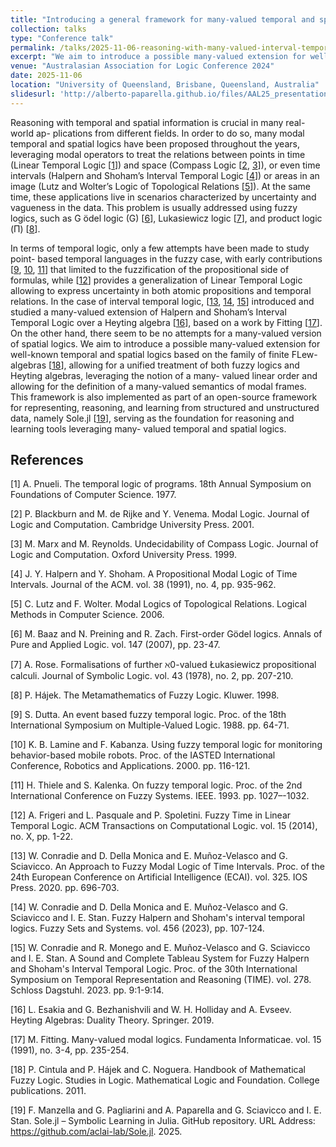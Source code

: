 ```yaml
---
title: "Introducing a general framework for many-valued temporal and spatial logic."
collection: talks
type: "Conference talk"
permalink: /talks/2025-11-06-reasoning-with-many-valued-interval-temporal-logic
excerpt: "We aim to introduce a possible many-valued extension for well-known temporal and spatial logics based on the family of finite FLew-algebras, allowing for a unified treatment of both fuzzy logics and Heyting algebras, leveraging the notion of a many-valued linear order and allowing for the definition of a many-valued semantics of modal frames. This framework is also implemented as part of an open-source framework for representing, reasoning, and learning from structured and unstructured data, namely Sole.jl, serving as the foundation for reasoning and learning tools leveraging many-valued temporal and spatial logics."
venue: "Australasian Association for Logic Conference 2024"
date: 2025-11-06
location: "University of Queensland, Brisbane, Queensland, Australia"
slidesurl: 'http://alberto-paparella.github.io/files/AAL25_presentation.pdf'
---
```

Reasoning with temporal and spatial information is crucial in many real-world ap-
plications from different fields. In order to do so, many modal temporal and spatial
logics have been proposed throughout the years, leveraging modal operators to treat
the relations between points in time (Linear Temporal Logic [[1](#1)]) and space (Compass
Logic [[2](#2), [3](#3)]), or even time intervals (Halpern and Shoham’s Interval Temporal Logic [[4](#4)])
or areas in an image (Lutz and Wolter’s Logic of Topological Relations [[5](#5)]).
At the same time, these applications live in scenarios characterized by uncertainty
and vagueness in the data. This problem is usually addressed using fuzzy logics, such
as G ̈odel logic (G) [[6](#6)], Lukasiewicz logic [[7](#7)], and product logic (Π) [[8](#8)].

In terms of temporal logic, only a few attempts have been made to study point-
based temporal languages in the fuzzy case, with early contributions [[9](#9), [10](#10), [11](#11)] that
limited to the fuzzification of the propositional side of formulas, while [[12](#12)] provides a
generalization of Linear Temporal Logic allowing to express uncertainty in both atomic
propositions and temporal relations. In the case of interval temporal logic, [[13](#13), [14](#14), [15](#15)]
introduced and studied a many-valued extension of Halpern and Shoham’s Interval
Temporal Logic over a Heyting algebra [[16](#16)], based on a work by Fitting [[17](#17)]. On the
other hand, there seem to be no attempts for a many-valued version of spatial logics.
We aim to introduce a possible many-valued extension for well-known temporal and
spatial logics based on the family of finite FLew-algebras [[18](#18)], allowing for a unified
treatment of both fuzzy logics and Heyting algebras, leveraging the notion of a many-
valued linear order and allowing for the definition of a many-valued semantics of modal
frames. This framework is also implemented as part of an open-source framework for
representing, reasoning, and learning from structured and unstructured data, namely
Sole.jl [[19](#19)], serving as the foundation for reasoning and learning tools leveraging many-
valued temporal and spatial logics.

## References
<a id="1">[1]</a> 
A. Pnueli.
The temporal logic of programs.
18th Annual Symposium on Foundations of Computer Science.
1977.

<a id="2">[2]</a> 
P. Blackburn and M. de Rijke and Y. Venema.
Modal Logic.
Journal of Logic and Computation.
Cambridge University Press.
2001.


<a id="3">[3]</a> 
M. Marx and M. Reynolds.
Undecidability of Compass Logic.
Journal of Logic and Computation.
Oxford University Press.
1999.

<a id="4">[4]</a> 
J. Y. Halpern and Y. Shoham.
A Propositional Modal Logic of Time Intervals.
Journal of the ACM.
vol. 38 (1991), no. 4, pp. 935-962.

<a id="5">[5]</a> 
C. Lutz and F. Wolter.
Modal Logics of Topological Relations. 
Logical Methods in Computer Science.
2006.

<a id="6">[6]</a> 
M. Baaz and N. Preining and R. Zach.
First-order Gödel logics.
Annals of Pure and Applied Logic.
vol. 147 (2007), pp. 23-47.

<a id="7">[7]</a> 
A. Rose.
Formalisations of further ℵ0-valued Łukasiewicz propositional calculi.
Journal of Symbolic Logic.
vol. 43 (1978), no. 2, pp. 207-210.

<a id="8">[8]</a> 
P. Hájek.
The Metamathematics of Fuzzy Logic.
Kluwer.
1998.

<a id="9">[9]</a> 
S. Dutta.
An event based fuzzy temporal logic.
Proc. of the 18th International Symposium on Multiple-Valued Logic.
1988.
pp. 64-71.

<a id="10">[10]</a> 
K. B. Lamine and F. Kabanza.
Using fuzzy temporal logic for monitoring behavior-based mobile robots.
Proc. of the IASTED International Conference, Robotics and Applications.
2000.
pp. 116-121.

<a id="11">[11]</a> 
H. Thiele and S. Kalenka.
On fuzzy temporal logic.
Proc. of the 2nd International Conference on Fuzzy Systems.
IEEE.
1993.
pp. 1027–-1032.

<a id="12">[12]</a> 
A. Frigeri and L. Pasquale and P. Spoletini.
Fuzzy Time in Linear Temporal Logic.
ACM Transactions on Computational Logic.
vol. 15 (2014), no. X, pp. 1-22.

<a id="13">[13]</a> 
W. Conradie and D. Della Monica and E. Muñoz-Velasco and G. Sciavicco.
An Approach to Fuzzy Modal Logic of Time Intervals.
Proc. of the 24th European Conference on Artificial Intelligence (ECAI).
vol. 325.
IOS Press.
2020.
pp. 696-703.

<a id="14">[14]</a> 
W. Conradie and D. Della Monica and E. Muñoz-Velasco and G. Sciavicco and I. E. Stan.
Fuzzy Halpern and Shoham's interval temporal logics.
Fuzzy Sets and Systems.
vol. 456 (2023), pp. 107-124.

<a id="15">[15]</a> 
W. Conradie and R. Monego and E. Muñoz-Velasco and G. Sciavicco and I. E. Stan.
A Sound and Complete Tableau System for Fuzzy Halpern and Shoham's Interval Temporal Logic.
Proc. of the 30th International Symposium on Temporal Representation and Reasoning (TIME).
vol. 278.
Schloss Dagstuhl.
2023.
pp. 9:1-9:14.

<a id="16">[16]</a> 
L. Esakia and G. Bezhanishvili and W. H. Holliday and A. Evseev.
Heyting Algebras: Duality Theory.
Springer.
2019.

<a id="17">[17]</a> 
M. Fitting.
Many-valued modal logics.
Fundamenta Informaticae.
vol. 15 (1991), no. 3-4, pp. 235-254.

<a id="18">[18]</a> 
P. Cintula and P. Hájek and C. Noguera.
Handbook of Mathematical Fuzzy Logic.
Studies in Logic. Mathematical Logic and Foundation.
College publications.
2011.

<a id="19">[19]</a> 
F. Manzella and G. Pagliarini and A. Paparella and G. Sciavicco and I. E. Stan.
Sole.jl – Symbolic Learning in Julia.
GitHub repository.
URL Address: https://github.com/aclai-lab/Sole.jl.
2025.
